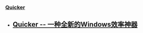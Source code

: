 

### [Quicker](http://www.getquicker.net/)
- [Quicker -- 一种全新的Windows效率神器](https://sspai.com/post/47776)
  - 